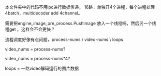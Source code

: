 本文件夹中的代码不用ipc进行数据传递。
16路：单独开4个进程，每个进程处理4batch，multidecoder add 4channel。

需要把engine_image_pre_process.PushImage 放入一个线程吗，然后另一个线程get 。这样会不会更快？

流程调度好像有点问题，process-nums \ video-nums \ loops 

video_nums  = process-nums?

video_nums = process-nums*4?

loops = 一路video解码运行的图片数据